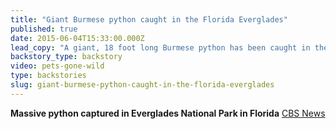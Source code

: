 ```yaml
---
title: "Giant Burmese python caught in the Florida Everglades"
published: true
date: 2015-06-04T15:33:00.000Z
lead_copy: "A giant, 18 foot long Burmese python has been caught in the FL Everglades. Watch \"Pets Gone Wild\" for the backstory. "
backstory_type: backstory
video: pets-gone-wild
type: backstories
slug: giant-burmese-python-caught-in-the-florida-everglades
---
```


**Massive python captured in Everglades National Park in Florida**
[CBS News](http://www.cbsnews.com/news/massive-python-snake-captured-everglades-national-park-florida/)

